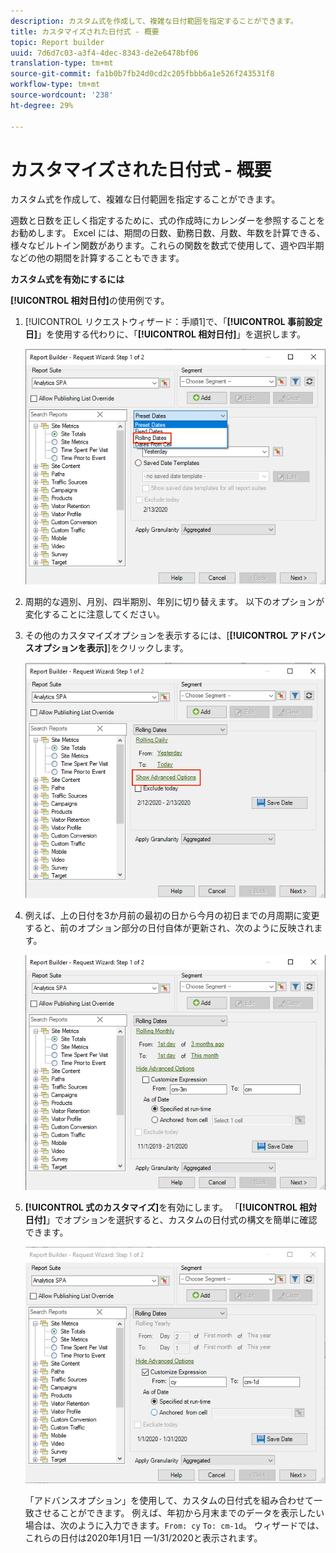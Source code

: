 ```yaml
---
description: カスタム式を作成して、複雑な日付範囲を指定することができます。
title: カスタマイズされた日付式 - 概要
topic: Report builder
uuid: 7d6d7c03-a3f4-4dec-8343-de2e6478bf06
translation-type: tm+mt
source-git-commit: fa1b0b7fb24d0cd2c205fbbb6a1e526f243531f8
workflow-type: tm+mt
source-wordcount: '238'
ht-degree: 29%

---
```



# カスタマイズされた日付式 - 概要

カスタム式を作成して、複雑な日付範囲を指定することができます。

週数と日数を正しく指定するために、式の作成時にカレンダーを参照することをお勧めします。 Excel には、期間の日数、勤務日数、月数、年数を計算できる、様々なビルトイン関数があります。これらの関数を数式で使用して、週や四半期などの他の期間を計算することもできます。

**カスタム式を有効にするには**

**[!UICONTROL 相対日付]**&#x200B;の使用例です。

1. [!UICONTROL リクエストウィザード：手順1]で、「**[!UICONTROL 事前設定日]**」を使用する代わりに、「**[!UICONTROL 相対日付]**」を選択します。

   ![](assets/rolldates1.png)

1. 周期的な週別、月別、四半期別、年別に切り替えます。 以下のオプションが変化することに注意してください。
1. その他のカスタマイズオプションを表示するには、[**[!UICONTROL アドバンスオプションを表示]**]をクリックします。

   ![](assets/rolldates2.png)

1. 例えば、上の日付を3か月前の最初の日から今月の初日までの月周期に変更すると、前のオプション部分の日付自体が更新され、次のように反映されます。

   ![](assets/rolldatesfor3.png)

1. **[!UICONTROL 式のカスタマイズ]**&#x200B;を有効にします。 「**[!UICONTROL 相対日付]**」でオプションを選択すると、カスタムの日付式の構文を簡単に確認できます。

   ![](assets/rolldatesfor5.png)

   「アドバンスオプション」を使用して、カスタムの日付式を組み合わせて一致させることができます。 例えば、年初から月末までのデータを表示したい場合は、次のように入力できます。`From: cy` `To: cm-1d`。 ウィザードでは、これらの日付は2020年1月1日 —1/31/2020と表示されます。
